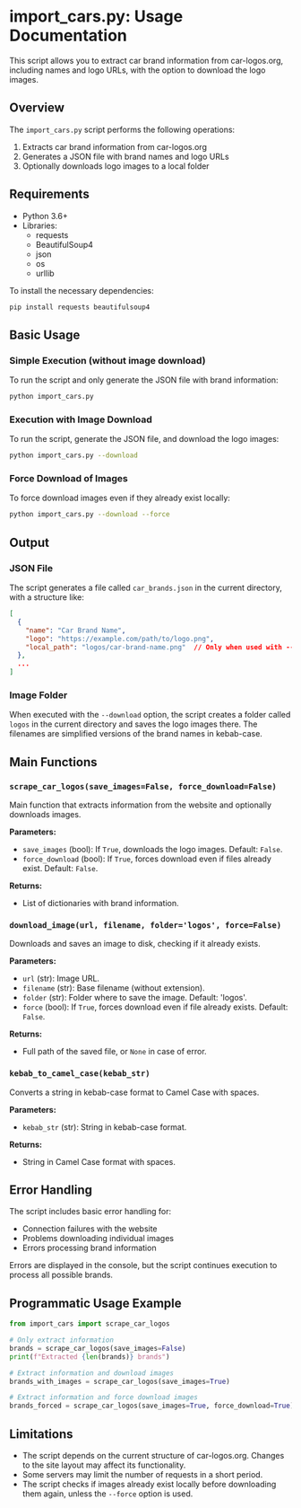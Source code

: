 # import_cars.py: Usage Documentation

This script allows you to extract car brand information from car-logos.org, including names and logo URLs, with the option to download the logo images.

## Overview

The `import_cars.py` script performs the following operations:

1. Extracts car brand information from car-logos.org
2. Generates a JSON file with brand names and logo URLs
3. Optionally downloads logo images to a local folder

## Requirements

- Python 3.6+
- Libraries:
  - requests
  - BeautifulSoup4
  - json
  - os
  - urllib

To install the necessary dependencies:

```bash
pip install requests beautifulsoup4
```

## Basic Usage

### Simple Execution (without image download)

To run the script and only generate the JSON file with brand information:

```bash
python import_cars.py
```

### Execution with Image Download

To run the script, generate the JSON file, and download the logo images:

```bash
python import_cars.py --download
```

### Force Download of Images

To force download images even if they already exist locally:

```bash
python import_cars.py --download --force
```

## Output

### JSON File

The script generates a file called `car_brands.json` in the current directory, with a structure like:

```json
[
  {
    "name": "Car Brand Name",
    "logo": "https://example.com/path/to/logo.png",
    "local_path": "logos/car-brand-name.png"  // Only when used with --download
  },
  ...
]
```

### Image Folder

When executed with the `--download` option, the script creates a folder called `logos` in the current directory and saves the logo images there. The filenames are simplified versions of the brand names in kebab-case.

## Main Functions

### `scrape_car_logos(save_images=False, force_download=False)`

Main function that extracts information from the website and optionally downloads images.

**Parameters:**

- `save_images` (bool): If `True`, downloads the logo images. Default: `False`.
- `force_download` (bool): If `True`, forces download even if files already exist. Default: `False`.

**Returns:**

- List of dictionaries with brand information.

### `download_image(url, filename, folder='logos', force=False)`

Downloads and saves an image to disk, checking if it already exists.

**Parameters:**

- `url` (str): Image URL.
- `filename` (str): Base filename (without extension).
- `folder` (str): Folder where to save the image. Default: 'logos'.
- `force` (bool): If `True`, forces download even if file already exists. Default: `False`.

**Returns:**

- Full path of the saved file, or `None` in case of error.

### `kebab_to_camel_case(kebab_str)`

Converts a string in kebab-case format to Camel Case with spaces.

**Parameters:**

- `kebab_str` (str): String in kebab-case format.

**Returns:**

- String in Camel Case format with spaces.

## Error Handling

The script includes basic error handling for:

- Connection failures with the website
- Problems downloading individual images
- Errors processing brand information

Errors are displayed in the console, but the script continues execution to process all possible brands.

## Programmatic Usage Example

```python
from import_cars import scrape_car_logos

# Only extract information
brands = scrape_car_logos(save_images=False)
print(f"Extracted {len(brands)} brands")

# Extract information and download images
brands_with_images = scrape_car_logos(save_images=True)

# Extract information and force download images
brands_forced = scrape_car_logos(save_images=True, force_download=True)
```

## Limitations

- The script depends on the current structure of car-logos.org. Changes to the site layout may affect its functionality.
- Some servers may limit the number of requests in a short period.
- The script checks if images already exist locally before downloading them again, unless the `--force` option is used.
